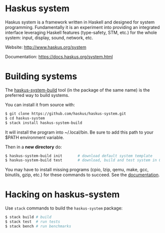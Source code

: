 # Haskus system

Haskus system is a framework written in Haskell and designed for system
programming. Fundamentally it is an experiment into providing an integrated
interface leveraging Haskell features (type-safety, STM, etc.) for the whole
system: input, display, sound, network, etc.

Website: http://www.haskus.org/system

Documentation: https://docs.haskus.org/system.html

# Building systems

The [haskus-system-build](https://github.com/haskus/haskus-system-build.git)
tool (in the package of the same name) is the preferred way to build systems.

You can install it from source with:

```bash
$ git clone https://github.com/haskus/haskus-system.git
$ cd haskus-system
$ stack install haskus-system-build
```

It will install the program into ~/.local/bin. Be sure to add this path to your
$PATH environment variable.

Then in a **new directory** do:
```bash
$ haskus-system-build init       # download default system template
$ haskus-system-build test       # download, build and test system in QEMU
```

You may have to install missing programs (cpio, lzip, qemu, make, gcc, binutils,
gzip, etc.) for these commands to succeed. See the
[documentation](https://docs.haskus.org/system/building/automatic_building.html#building-and-testing).


# Hacking on haskus-system

Use ``stack`` commands to build the ``haskus-system`` package:

```bash
$ stack build # build
$ stack test  # run tests
$ stack bench # run benchmarks
```
